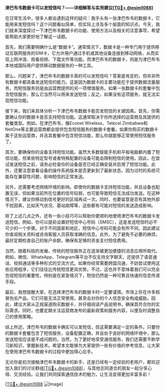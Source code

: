 **津巴布韦数据卡可以发短信吗？——详细解答与实用建议[[TG💪+ @esim1088](https://t.me/s/esim1088)]**

在日常生活中，很多人都会遇到这样的疑问：我手头有一张津巴布韦的数据卡，它能用来发短信吗？这个问题看似简单，但实际上涉及多个层面的知识点。今天，我们就来深度探讨一下津巴布韦数据卡的功能、使用方法以及相关的注意事项，希望能帮助大家更好地了解这一话题。

首先，我们需要明确什么是“数据卡”。通常情况下，数据卡是一种专门用于提供移动互联网服务的SIM卡，它允许用户通过手机或其他设备连接到移动网络，从而实现上网冲浪、观看视频、下载文件等功能。而津巴布韦的数据卡，则是为津巴布韦本地或国际用户提供移动数据服务的一种工具。

那么，问题来了，津巴布韦的数据卡真的可以发短信吗？答案是肯定的，但并非所有数据卡都具备发送短信的能力。这是因为数据卡的主要功能在于提供数据流量服务，而短信服务则是由运营商提供的另一项增值服务。如果一张数据卡的套餐中包含短信服务，那么它当然可以用来发送短信；反之，如果没有这项服务，就无法实现短信功能。

接下来，我们来具体分析一下津巴布韦数据卡能否发短信的关键因素。首先，你需要确认你的数据卡是否支持短信功能。这通常取决于你所选择的运营商及其提供的套餐类型。例如，在津巴布韦，像Econet Wireless、Telecel Zimbabwe和NetOne等主要运营商都会提供包含短信服务的数据卡套餐。如果你购买的数据卡属于这些运营商，并且其套餐中包含短信功能，那么你就能够正常使用短信服务了。

其次，要确保你的设备支持短信功能。虽然大多数智能手机和平板电脑都内置了短信功能，但某些特定型号或者特殊配置的设备可能会限制短信的使用。因此，在尝试发送短信之前，请务必检查你的设备是否已经正确安装并启用了短信功能。此外，还要注意查看设备的操作系统版本是否更新到了最新状态，因为过时的系统可能存在兼容性问题，影响短信的正常发送。

另外，还需要考虑网络环境的影响。即使你的数据卡支持短信功能，并且设备也配置无误，但如果当前所在位置的信号较弱，也可能导致短信无法成功发送。在这种情况下，建议你移动到信号更好的区域再试一次。同时，也要留意是否有其他外部干扰因素，比如天气状况、基站故障等，这些都有可能对短信的发送造成影响。

除了上述几点之外，还有一些小技巧可以帮助你更顺利地使用津巴布韦的数据卡发送短信。例如，你可以提前设置好短信中心号码（SMSC），这是发送短信时必不可少的一个步骤。对于不同国家和地区，短信中心号码可能会有所不同，因此建议你查阅相关资料或咨询客服人员获取准确的信息。此外，为了避免不必要的麻烦，最好定期检查自己的账户余额，确保有足够的资金支付短信费用。

当然，随着科技的发展，传统的短信服务正在逐渐被更加便捷的消息应用所取代。例如，微信、WhatsApp、Telegram等平台不仅支持文字聊天，还提供了语音通话、视频通话等多种形式的交流方式。如果你经常需要跨国沟通，不妨尝试使用这些应用程序，它们往往比传统短信更具优势。不过，这也并不意味着我们可以完全忽视短信的重要性，特别是在紧急情况下，短信仍然是一种可靠且快速的信息传递手段。

最后，我想提醒大家，在选择津巴布韦的数据卡时一定要谨慎。市场上存在许多假冒伪劣产品，它们可能无法正常使用，甚至会对你的个人信息安全构成威胁。因此，建议大家从正规渠道购买数据卡，并仔细阅读产品说明书，确保其符合你的实际需求。同时，也要定期关注运营商发布的最新政策和服务内容，以便及时调整自己的使用策略。

综上所述，津巴布韦的数据卡确实可以发短信，但这需要满足一定的条件。只要你的数据卡套餐包含了短信服务，设备配置正确，并且处于良好的网络环境中，那么发送短信应该是不成问题的。当然，为了更好地享受通信服务，我们还需要不断学习新知识，掌握新技术。希望本文能够为大家提供一些有价值的参考信息，让大家在使用津巴布韦数据卡的过程中更加得心应手。

无论你是初次接触津巴布韦数据卡的新手，还是已经有一定经验的老用户，都欢迎加入我们的讨论群组[[TG💪+ @esim1088](https://t.me/s/esim1088)]，与其他志同道合的朋友一起分享心得、交流经验。让我们共同探索通信技术的魅力，让生活变得更加丰富多彩！

[[TG💪+ @esim1088](https://t.me/s/esim1088) ![Image](https://i.postimg.cc/4NQfJmqS/Snipaste-2025-05-13-00-14-12.png)]